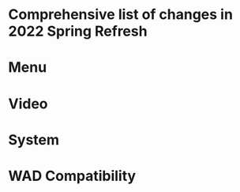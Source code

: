 # Comprehensive list of changes in 2022 Spring Refresh

# Menu

# Video

# System

# WAD Compatibility

